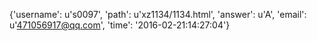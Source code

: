 {'username': u's0097', 'path': u'xz1134/1134.html', 'answer': u'A', 'email': u'471056917@qq.com', 'time': '2016-02-21:14:27:04'}